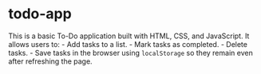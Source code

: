 # todo-app
This is a basic To-Do application built with HTML, CSS, and JavaScript. It allows users to:   - Add tasks to a list.   - Mark tasks as completed.   - Delete tasks.   - Save tasks in the browser using `localStorage` so they remain even after refreshing the page.    
